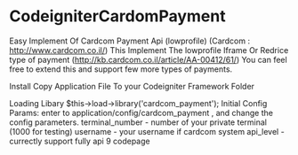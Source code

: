 # CodeigniterCardomPayment
Easy Implement Of Cardcom Payment Api (lowprofile) (Cardcom : http://www.cardcom.co.il/)
This Implement The lowprofile Iframe Or Redrice type of payment (http://kb.cardcom.co.il/article/AA-00412/61/)
You can feel free to extend this and support few more types of payments.

Install
  Copy Application File To your Codeigniter Framework Folder
  
  Loading Libary
    		$this->load->library('cardcom_payment');
  Initial Config Params:
    enter to application/config/cardcom_payment , and change the config parameters.
    terminal_number - number of your private terminal (1000 for testing)
    username - your username if cardcom system
    api_level - currectly support fully api 9
    codepage
  
